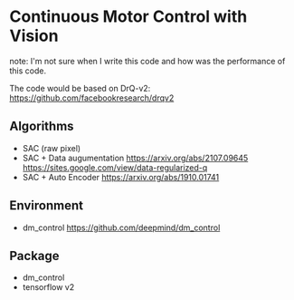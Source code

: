 # Continuous Motor Control with Vision
note: I'm not sure when I write this code and how was the performance of this code.

The code would be based on DrQ-v2: https://github.com/facebookresearch/drqv2

## Algorithms
- SAC (raw pixel)
- SAC + Data augumentation
https://arxiv.org/abs/2107.09645
https://sites.google.com/view/data-regularized-q
- SAC + Auto Encoder
https://arxiv.org/abs/1910.01741

## Environment
- dm_control
https://github.com/deepmind/dm_control

## Package
- dm_control
- tensorflow v2

